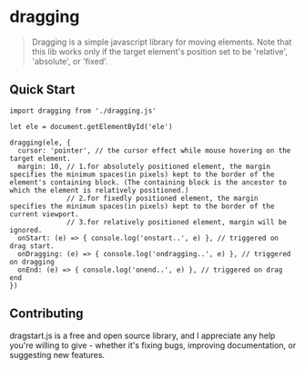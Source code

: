 # dragging
> Dragging is a simple javascript library for moving elements. Note that this lib works only if the target element's position set to be 'relative', 'absolute', or 'fixed'.
## Quick Start
```
import dragging from './dragging.js'
```
```
let ele = document.getElementById('ele')

dragging(ele, {
  cursor: 'pointer', // the cursor effect while mouse hovering on the target element.
  margin: 10, // 1.for absolutely positioned element, the margin specifies the minimum spaces(in pixels) kept to the border of the element's containing block. (The containing block is the ancestor to which the element is relatively positioned.)
              // 2.for fixedly positioned element, the margin specifies the minimum spaces(in pixels) kept to the border of the current viewport.
              // 3.for relatively positioned element, margin will be ignored.
  onStart: (e) => { console.log('onstart..', e) }, // triggered on drag start.
  onDragging: (e) => { console.log('ondragging..', e) }, // triggered on dragging
  onEnd: (e) => { console.log('onend..', e) }, // triggered on drag end
})
```

## Contributing
dragstart.js is a free and open source library, and I appreciate any help you're willing to give - whether it's fixing bugs, improving documentation, or suggesting new features.
